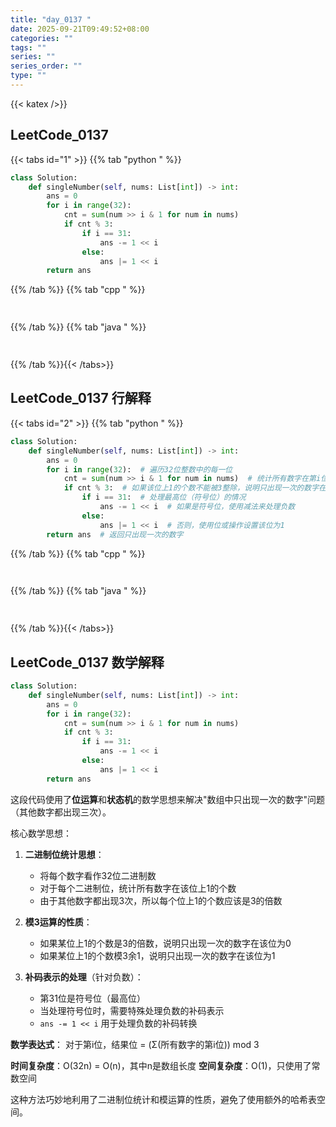 ```yaml
---
title: "day_0137 "
date: 2025-09-21T09:49:52+08:00
categories: ""
tags: ""
series: ""
series_order: ""
type: ""
---
```


{{< katex />}}


## LeetCode_0137 

{{< tabs id="1" >}}
{{% tab "python " %}}

```python 
class Solution:
    def singleNumber(self, nums: List[int]) -> int:
        ans = 0
        for i in range(32):
            cnt = sum(num >> i & 1 for num in nums)
            if cnt % 3:
                if i == 31:
                    ans -= 1 << i
                else:
                    ans |= 1 << i
        return ans 
```

{{% /tab %}}
{{% tab "cpp " %}}

```cpp 
 
```

{{% /tab %}}
{{% tab "java " %}}

```java 
 
```

{{% /tab %}}{{< /tabs>}}

## LeetCode_0137  行解释

{{< tabs id="2" >}}
{{% tab "python " %}}

```python 
class Solution:
    def singleNumber(self, nums: List[int]) -> int:
        ans = 0
        for i in range(32):  # 遍历32位整数中的每一位
            cnt = sum(num >> i & 1 for num in nums)  # 统计所有数字在第i位上的1的个数
            if cnt % 3:  # 如果该位上1的个数不能被3整除，说明只出现一次的数字在这一位是1
                if i == 31:  # 处理最高位（符号位）的情况
                    ans -= 1 << i  # 如果是符号位，使用减法来处理负数
                else:
                    ans |= 1 << i  # 否则，使用位或操作设置该位为1
        return ans  # 返回只出现一次的数字
```

{{% /tab %}}
{{% tab "cpp " %}}

```cpp 
 
```

{{% /tab %}}
{{% tab "java " %}}

```java 
 
```

{{% /tab %}}{{< /tabs>}}

## LeetCode_0137  数学解释

```python 
class Solution:
    def singleNumber(self, nums: List[int]) -> int:
        ans = 0
        for i in range(32):
            cnt = sum(num >> i & 1 for num in nums)
            if cnt % 3:
                if i == 31:
                    ans -= 1 << i
                else:
                    ans |= 1 << i
        return ans 
```


这段代码使用了**位运算**和**状态机**的数学思想来解决"数组中只出现一次的数字"问题（其他数字都出现三次）。

核心数学思想：

1. **二进制位统计思想**：
   - 将每个数字看作32位二进制数
   - 对于每个二进制位，统计所有数字在该位上1的个数
   - 由于其他数字都出现3次，所以每个位上1的个数应该是3的倍数

2. **模3运算的性质**：
   - 如果某位上1的个数是3的倍数，说明只出现一次的数字在该位为0
   - 如果某位上1的个数模3余1，说明只出现一次的数字在该位为1

3. **补码表示的处理**（针对负数）：
   - 第31位是符号位（最高位）
   - 当处理符号位时，需要特殊处理负数的补码表示
   - `ans -= 1 << i` 用于处理负数的补码转换

**数学表达式**：
对于第i位，结果位 = (Σ(所有数字的第i位)) mod 3

**时间复杂度**：O(32n) = O(n)，其中n是数组长度
**空间复杂度**：O(1)，只使用了常数空间

这种方法巧妙地利用了二进制位统计和模运算的性质，避免了使用额外的哈希表空间。


